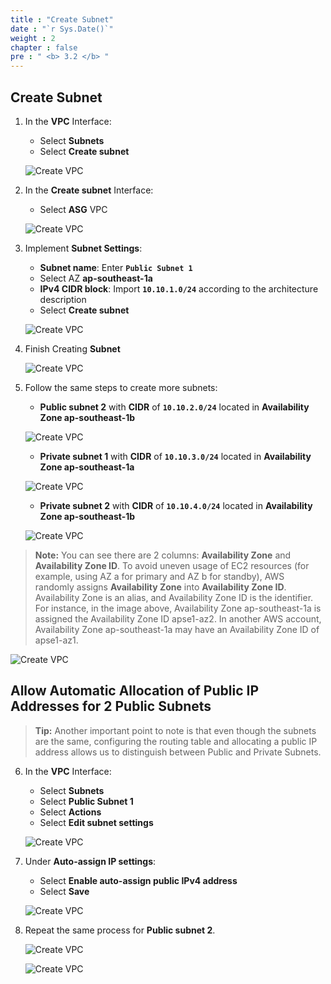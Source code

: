 ```yaml
---
title : "Create Subnet"
date : "`r Sys.Date()`"
weight : 2
chapter : false
pre : " <b> 3.2 </b> "
---
```


## Create Subnet

1. In the **VPC** Interface:
   - Select **Subnets**
   - Select **Create subnet**
   
   ![Create VPC](/.images/2/0001.png?featherlight=false&width=90pc)

2. In the **Create subnet** Interface:
   - Select **ASG** VPC
   
   ![Create VPC](/.images/2/0002.png?featherlight=false&width=90pc)

3. Implement **Subnet Settings**:
   - **Subnet name**: Enter **`Public Subnet 1`**
   - Select AZ **ap-southeast-1a**
   - **IPv4 CIDR block**: Import **`10.10.1.0/24`** according to the architecture description
   - Select **Create subnet**
   
   ![Create VPC](/.images/2/0003.png?featherlight=false&width=90pc)

4. Finish Creating **Subnet**
   
   ![Create VPC](/.images/2/0004.png?featherlight=false&width=90pc)

5. Follow the same steps to create more subnets:
   - **Public subnet 2** with **CIDR** of **`10.10.2.0/24`** located in **Availability Zone ap-southeast-1b**
   
   ![Create VPC](/.images/2/0005.png?featherlight=false&width=90pc)

   - **Private subnet 1** with **CIDR** of **`10.10.3.0/24`** located in **Availability Zone ap-southeast-1a**
   
   ![Create VPC](/.images/2/0006.png?featherlight=false&width=90pc)

   - **Private subnet 2** with **CIDR** of **`10.10.4.0/24`** located in **Availability Zone ap-southeast-1b**
   
   ![Create VPC](/.images/2/0007.png?featherlight=false&width=90pc)

> **Note:** You can see there are 2 columns: **Availability Zone** and **Availability Zone ID**. To avoid uneven usage of EC2 resources (for example, using AZ a for primary and AZ b for standby), AWS randomly assigns **Availability Zone** into **Availability Zone ID**. Availability Zone is an alias, and Availability Zone ID is the identifier. For instance, in the image above, Availability Zone ap-southeast-1a is assigned the Availability Zone ID apse1-az2. In another AWS account, Availability Zone ap-southeast-1a may have an Availability Zone ID of apse1-az1.

   ![Create VPC](/.images/2/0008.png?featherlight=false&width=90pc)

## Allow Automatic Allocation of Public IP Addresses for 2 Public Subnets

> **Tip:** Another important point to note is that even though the subnets are the same, configuring the routing table and allocating a public IP address allows us to distinguish between Public and Private Subnets.

6. In the **VPC** Interface:
   - Select **Subnets**
   - Select **Public Subnet 1**
   - Select **Actions**
   - Select **Edit subnet settings**
   
   ![Create VPC](/.images/2/0009.png?featherlight=false&width=90pc)

7. Under **Auto-assign IP settings**:
   - Select **Enable auto-assign public IPv4 address**
   - Select **Save**
   
   ![Create VPC](/.images/2/00010.png?featherlight=false&width=90pc)

8. Repeat the same process for **Public subnet 2**.

   ![Create VPC](/.images/2/00011.png?featherlight=false&width=90pc)

   ![Create VPC](/.images/2/00012.png?featherlight=false&width=90pc)
